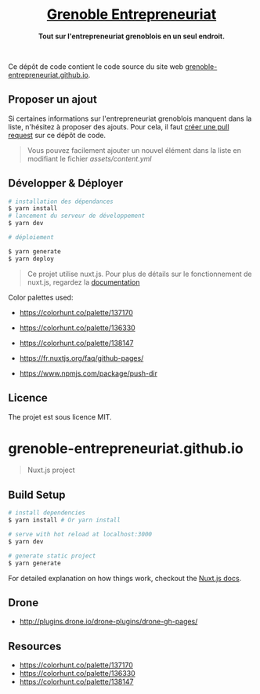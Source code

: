 <h1 align="center">
  <a style="color: black" href="https://grenoble-entrepreneuriat.github.io">Grenoble Entrepreneuriat</a>
  <br/>
</h1>
<div align="center">
  <p>
    <strong>Tout sur l'entrepreneuriat grenoblois en un seul endroit.</strong>
  </p>
</div>

<br/>

Ce dépôt de code contient le code source du site web [grenoble-entrepreneuriat.github.io](https://grenoble-entrepreneuriat.github.io/).

## Proposer un ajout

Si certaines informations sur l'entrepreneuriat grenoblois manquent dans la liste, n'hésitez à proposer des ajouts. Pour cela, il faut [créer une pull request](https://github.com/grenoble-entrepreneuriat/repertoire/pulls) sur ce dépôt de code.

> Vous pouvez facilement ajouter un nouvel élément dans la liste en modifiant le fichier *assets/content.yml*

## Développer & Déployer

```bash
# installation des dépendances
$ yarn install
# lancement du serveur de développement
$ yarn dev

# déploiement

$ yarn generate
$ yarn deploy
```

> Ce projet utilise nuxt.js. Pour plus de détails sur le fonctionnement de nuxt.js, regardez la [documentation](https://github.com/nuxt/nuxt.js)

Color palettes used:

- https://colorhunt.co/palette/137170
- https://colorhunt.co/palette/136330
- https://colorhunt.co/palette/138147


- https://fr.nuxtjs.org/faq/github-pages/
- https://www.npmjs.com/package/push-dir




## Licence

The projet est sous licence MIT.




# grenoble-entrepreneuriat.github.io

> Nuxt.js project

## Build Setup

```bash
# install dependencies
$ yarn install # Or yarn install

# serve with hot reload at localhost:3000
$ yarn dev

# generate static project
$ yarn generate
```

For detailed explanation on how things work, checkout the [Nuxt.js docs](https://github.com/nuxt/nuxt.js).

## Drone

- http://plugins.drone.io/drone-plugins/drone-gh-pages/


## Resources

- https://colorhunt.co/palette/137170
- https://colorhunt.co/palette/136330
- https://colorhunt.co/palette/138147

